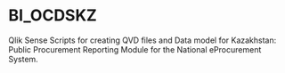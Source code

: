 # BI_OCDSKZ
Qlik Sense Scripts for creating QVD files and Data model for Kazakhstan: Public Procurement Reporting Module for the National eProcurement System.
